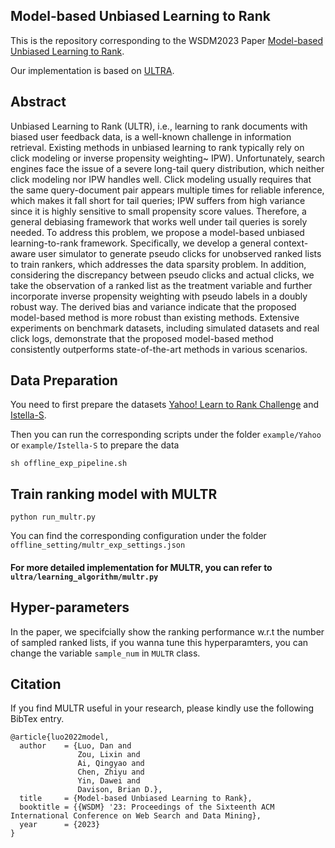 ## Model-based Unbiased Learning to Rank
This is the repository corresponding to the WSDM2023 Paper [Model-based Unbiased Learning to Rank](https://arxiv.org/pdf/2207.11785.pdf).

Our implementation is based on [ULTRA](https://github.com/ULTR-Community/ULTRA_pytorch/).


## Abstract
Unbiased Learning to Rank (ULTR), i.e., learning to rank documents with biased user feedback data, is a well-known challenge in information retrieval. Existing methods in unbiased learning to rank typically rely on click modeling or inverse propensity weighting~ IPW). Unfortunately, search engines face the issue of a severe long-tail query distribution, which neither click modeling nor IPW handles well. Click modeling usually requires that the same query-document pair appears multiple times for reliable inference, which makes it fall short for tail queries; IPW suffers from high variance since it is highly sensitive to small propensity score values. Therefore, a general debiasing framework that works well under tail queries is sorely needed. To address this problem, we propose a model-based unbiased learning-to-rank framework. Specifically, we develop a general context-aware user simulator to generate pseudo clicks for unobserved ranked lists to train rankers, which addresses the data sparsity problem. In addition, considering the discrepancy between pseudo clicks and actual clicks, we take the observation of a ranked list as the treatment variable and further incorporate inverse propensity weighting with pseudo labels in a doubly robust way. The derived bias and variance indicate that the proposed model-based method is more robust than existing methods. Extensive experiments on benchmark datasets, including simulated datasets and real click logs, demonstrate that the proposed model-based method consistently outperforms state-of-the-art methods in various scenarios. 

## Data Preparation
You need to first prepare the datasets [Yahoo! Learn to Rank Challenge](https://webscope.sandbox.yahoo.com/) and 
[Istella-S](http://quickrank.isti.cnr.it/istella-dataset/). 

Then you can run the corresponding scripts under the folder `example/Yahoo` or `example/Istella-S` to prepare the data
```
sh offline_exp_pipeline.sh 
```

## Train ranking model with MULTR
```
python run_multr.py
```

You can find the corresponding configuration under the folder `offline_setting/multr_exp_settings.json`

#### For more detailed implementation for MULTR, you can refer to `ultra/learning_algorithm/multr.py`

## Hyper-parameters

In the paper, we specifcially show the ranking performance w.r.t the number of sampled ranked lists, if you wanna tune 
this hyperparamters, you can change the variable `sample_num` in `MULTR` class.

## Citation

If you find MULTR useful in your research, please kindly use the following BibTex entry.

```
@article{luo2022model,
  author    = {Luo, Dan and 
               Zou, Lixin and 
               Ai, Qingyao and
               Chen, Zhiyu and 
               Yin, Dawei and 
               Davison, Brian D.},
  title     = {Model-based Unbiased Learning to Rank},
  booktitle = {{WSDM} '23: Proceedings of the Sixteenth ACM International Conference on Web Search and Data Mining},
  year      = {2023}
}
```
